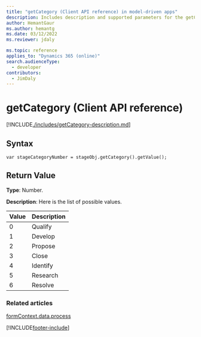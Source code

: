 ```yaml
---
title: "getCategory (Client API reference) in model-driven apps"
description: Includes description and supported parameters for the getCategory method.
author: HemantGaur
ms.author: hemantg
ms.date: 03/12/2022
ms.reviewer: jdaly

ms.topic: reference
applies_to: "Dynamics 365 (online)"
search.audienceType: 
  - developer
contributors:
  - JimDaly
---
```

# getCategory (Client API reference)



[!INCLUDE[./includes/getCategory-description.md](./includes/getCategory-description.md)]

## Syntax

`var stageCategoryNumber = stageObj.getCategory().getValue();`

## Return Value

**Type**: Number. 

**Description**: Here is the list of possible values.

|Value |Description|
|--|--|
|0|Qualify|
|1|Develop|
|2|Propose|
|3|Close|
|4|Identify|
|5|Research|
|6|Resolve|

### Related articles

[formContext.data.process](../../formContext-data-process.md)
 
[!INCLUDE[footer-include](../../../../../../includes/footer-banner.md)]

